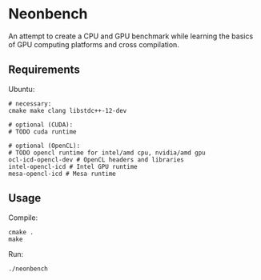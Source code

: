 # Neonbench

An attempt to create a CPU and GPU benchmark while learning the basics of GPU computing platforms and cross compilation.

## Requirements

Ubuntu:
```
# necessary:
cmake make clang libstdc++-12-dev

# optional (CUDA):
# TODO cuda runtime

# optional (OpenCL):
# TODO opencl runtime for intel/amd cpu, nvidia/amd gpu
ocl-icd-opencl-dev # OpenCL headers and libraries
intel-opencl-icd # Intel GPU runtime
mesa-opencl-icd # Mesa runtime
```

## Usage

Compile:
```
cmake .
make
```

Run:
```
./neonbench
```
